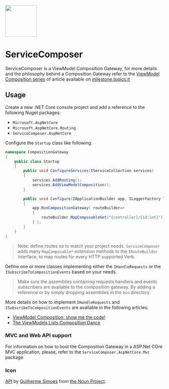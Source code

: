 <img src="assets/ServiceComposer.png" width="100" />

# ServiceComposer

ServiceComposer is a ViewModel Composition Gateway, for more details and the philosophy behind a Composition Gateway refer to the [ViewModel Composition series](https://milestone.topics.it/categories/view-model-composition) of article available on [milestone.topics.it](https://milestone.topics.it/)

## Usage

Create a new .NET Core console project and add a reference to the following Nuget packages:

* `Microsoft.AspNetCore`
* `Microsoft.AspNetCore.Routing`
* `ServiceComposer.AspNetCore`

Configure the `Startup` class like following:

```csharp
namespace CompositionGateway
{
    public class Startup
    {
        public void ConfigureServices(IServiceCollection services)
        {
            services.AddRouting();
            services.AddViewModelComposition();
        }

        public void Configure(IApplicationBuilder app, ILoggerFactory loggerFactory)
        {
            app.RunCompositionGateway( routeBuilder=>
            {
                routeBuilder.MapComposableGet("{controller}/{id:int}");
            } );
        }
    }
}
```

> Note: define routes so to match your project needs. `ServiceComposer` adds many `MapComposable*` extension methods to the `IRouteBuilder` interface, to map routes for every HTTP supported Verb.

Define one or more classes implementing either the `IHandleRequests` or the `ISubscribeToCompositionEvents` based on your needs.

> Make sure the assemblies containing requests handlers and events subscribers are available to the composition gateway. By adding a reference or by simply dropping assemblies in the `bin` directory.

More details on how to implement `IHandleRequests` and `ISubscribeToCompositionEvents` are available in the following articles:

- [ViewModel Composition: show me the code!](https://milestone.topics.it/view-model-composition/2019/03/06/viewmodel-composition-show-me-the-code.html)
- [The ViewModels Lists Composition Dance](https://milestone.topics.it/view-model-composition/2019/03/21/the-viewmodels-lists-composition-dance.html)

### MVC and Web API support

For information on how to host the Composition Gateway in a ASP.Net COre MVC application, please, refer to the `ServiceComposer.AspNetCore.Mvc` package.

### Icon

[API](‪https://thenounproject.com/term/api/883169‬) by [Guilherme Simoes](https://thenounproject.com/uberux/) from [the Noun Project](https://thenounproject.com/).
